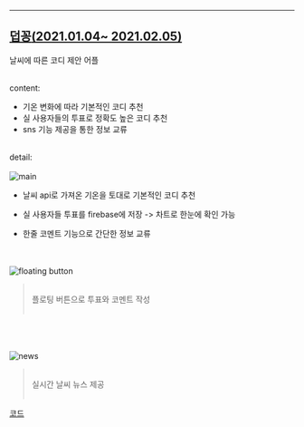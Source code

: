___

## [**덥꽁**(2021.01.04~ 2021.02.05)](https://github.com/ramdaG/Project2021)

날씨에 따른 코디 제안 어플
<br/><br/>


content:
- 기온 변화에 따라 기본적인 코디 추천
- 실 사용자들의 투표로 정확도 높은 코디 추천
- sns 기능 제공을 통한 정보 교류
<br/><br/>

detail:<br/><br/>
![main](https://i.esdrop.com/d/zap37G3xKb.PNG)

- 날씨 api로 가져온 기온을 토대로 기본적인 코디 추천

- 실 사용자들 투표를 firebase에 저장 -> 차트로 한눈에 확인 가능

- 한줄 코멘트 기능으로 간단한 정보 교류<br/><br/><br/>

![floating button](https://i.esdrop.com/d/lgMPtN0icG.PNG)

> <br/>플로팅 버튼으로 투표와 코멘트 작성<br/><br/>

<br/><br/><br/>
![news](https://i.esdrop.com/d/oyig56O7pZ.PNG)


> <br/>실시간 날씨 뉴스 제공<br/><br/>



[코드](https://github.com/ramdaG/Project2021) 
